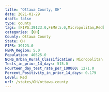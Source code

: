 ```yaml
---
title: "Ottawa County, OH"
date: 2021-01-29
draft: false
type: county
tags: [FIPS:39123.0,FEMA:5.0,Micropolitan,Red]
categories: [OH]
County: Ottawa County
State: OH
FIPS: 39123.0
FEMA_Region: 5.0
Population: 40525.0
NCHS_Urban_Rural_Classification: Micropolitan
Tests_in_prior_14_days: 515.0
Fourteen_day_test_rate_per_100000: 1271.0
Percent_Positivity_in_prior_14_days: 0.179
Level: Red
url: /states/OH/ottawa-county
---
```



